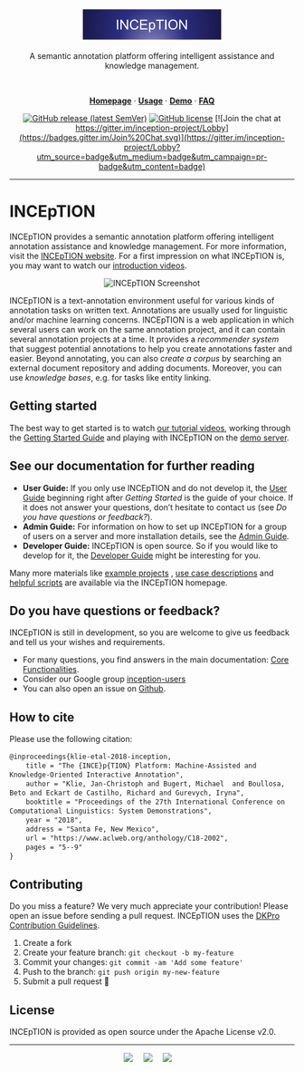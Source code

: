 <div align="center">
  <a href="https://inception-project.github.io/">
    <img width="471" style="max-width:50%;" src="inception/inception-doc/src/main/resources/META-INF/asciidoc/inception-logo.png"  alt="INCEpTION Logo"/>
  </a>
  <p>
    A semantic annotation platform offering intelligent assistance and knowledge management.
  </p>
  <br/>
  <p>
    <a href="https://inception-project.github.io/"><strong>Homepage</strong></a> ·
    <a href="https://inception-project.github.io/documentation/latest/user-guide"><strong>Usage</strong></a> ·
    <a href="https://morbo.ukp.informatik.tu-darmstadt.de/demo"><strong>Demo</strong></a>  ·  
    <a href="https://inception-project.github.io/documentation/latest/user-guide#sect_faq"><strong>FAQ</strong></a>
  </p>
  <p>

[![GitHub release (latest SemVer)](https://img.shields.io/github/v/release/inception-project/inception)](https://github.com/inception-project/inception/releases/latest)
[![GitHub license](https://img.shields.io/github/license/inception-project/inception)](https://github.com/inception-project/inception/blob/master/LICENSE.txt)
[![Join the chat at https://gitter.im/inception-project/Lobby](https://badges.gitter.im/Join%20Chat.svg)](https://gitter.im/inception-project/Lobby?utm_source=badge&utm_medium=badge&utm_campaign=pr-badge&utm_content=badge)

  </p>

</div>

---

# INCEpTION

INCEpTION provides a semantic annotation platform offering intelligent annotation assistance and knowledge management.
For more information, visit the [INCEpTION website](https://inception-project.github.io/). For a first impression on
what INCEpTION is, you may want to watch
our [introduction videos](https://www.youtube.com/watch?v=Ely8eBKqiSI&list=PL5Hz5pttaj96SlXHGRZf8KzlYvpVHIoL-).

<div align="center" style="margin: 10px">
    <img src="https://inception-project.github.io/images/screenshot-annotation.png" alt="INCEpTION Screenshot" />
</div>

INCEpTION is a text-annotation environment useful for various kinds of annotation tasks on written text. Annotations are
usually used for linguistic and/or machine learning concerns. INCEpTION is a web application in which several users can
work on the same annotation project, and it can contain several annotation projects at a time. It provides a *recommender system* 
that suggest potential annotations to help you create annotations faster and easier. Beyond annotating, you can also *create a corpus*
by searching an external document repository and adding documents. Moreover, you can use *knowledge bases*, e.g. for
tasks like entity linking.

## Getting started

The best way to get started is to
watch [our tutorial videos](https://www.youtube.com/watch?v=Ely8eBKqiSI&list=PL5Hz5pttaj96SlXHGRZf8KzlYvpVHIoL-),
working through
the [Getting Started Guide](https://inception-project.github.io/documentation/latest/user-guide#sect_core_funct) and
playing with INCEpTION on the [demo server](https://morbo.ukp.informatik.tu-darmstadt.de/demo).

## See our documentation for further reading

- **User Guide:** If you only use INCEpTION and do not develop it,
  the [User Guide](https://inception-project.github.io/documentation/latest/user-guide#sect_core_funct) beginning right
  after *Getting Started* is the guide of your choice. If it does not answer your questions, don’t hesitate to contact
  us (see *Do you have questions or feedback?*).
- **Admin Guide:** For information on how to set up INCEpTION for a group of users on a server and more installation
  details, see the [Admin Guide](https://inception-project.github.io/documentation/latest/admin-guide).
- **Developer Guide:** INCEpTION is open source. So if you would like to develop for it,
  the [Developer Guide](https://inception-project.github.io/documentation/latest/developer-guide) might be interesting
  for you.

Many more materials like [example projects](https://inception-project.github.io/example-projects/)
, [use case descriptions](https://inception-project.github.io/use-cases/)
and [helpful scripts](https://inception-project.github.io/example-projects/python/) are available via the INCEpTION
homepage.

## Do you have questions or feedback?

INCEpTION is still in development, so you are welcome to give us feedback and tell us your wishes and requirements.

- For many questions, you find answers in the main documentation: [Core Functionalities](https://inception-project.github.io/documentation/latest/user-guide#sect_core_funct).
- Consider our Google group [inception-users](https://groups.google.com/forum/#!forum/inception-users)
- You can also open an issue on [Github](https://github.com/inception-project/inception/issues).

## How to cite

Please use the following citation:

    @inproceedings{klie-etal-2018-inception,
        title = "The {INCE}p{TION} Platform: Machine-Assisted and Knowledge-Oriented Interactive Annotation",
        author = "Klie, Jan-Christoph and Bugert, Michael  and Boullosa, Beto and Eckart de Castilho, Richard and Gurevych, Iryna",
        booktitle = "Proceedings of the 27th International Conference on Computational Linguistics: System Demonstrations",
        year = "2018",
        address = "Santa Fe, New Mexico",
        url = "https://www.aclweb.org/anthology/C18-2002",
        pages = "5--9"
    }

## Contributing

Do you miss a feature? We very much appreciate your contribution! Please open an issue before sending a pull request.
INCEpTION uses the [DKPro Contribution Guidelines](https://dkpro.github.io/contributing).

1. Create a fork
2. Create your feature branch: `git checkout -b my-feature`
3. Commit your changes: `git commit -am 'Add some feature'`
4. Push to the branch: `git push origin my-new-feature`
5. Submit a pull request 🚀

## License

INCEpTION is provided as open source under the Apache License v2.0.

---

<div align="center">
<img height="50" style="margin-right: 15px" src="https://inception-project.github.io/images/logos/tud_logo.gif">
<img height="50" style="margin-right: 15px" src="https://inception-project.github.io/images/logos/ukp-lab.png">
<img height="50" style="margin-right: 15px" src="https://inception-project.github.io/images/logos/dfg_logo_schriftzug_blau_foerderung.jpg">
</div>

